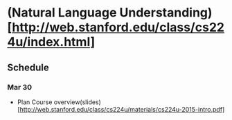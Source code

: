 # (Natural Language Understanding)[http://web.stanford.edu/class/cs224u/index.html]

## Schedule

### Mar 30
+ Plan
Course overview(slides)[http://web.stanford.edu/class/cs224u/materials/cs224u-2015-intro.pdf]
